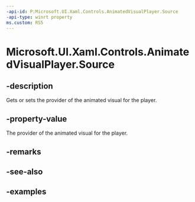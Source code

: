 ```yaml
---
-api-id: P:Microsoft.UI.Xaml.Controls.AnimatedVisualPlayer.Source
-api-type: winrt property
ms.custom: RS5
---
```


<!-- Property syntax.
public IAnimatedVisualSource Source { get;  set; }
-->

# Microsoft.UI.Xaml.Controls.AnimatedVisualPlayer.Source

## -description

Gets or sets the provider of the animated visual for the player.

## -property-value

The provider of the animated visual for the player.

## -remarks

## -see-also

## -examples

